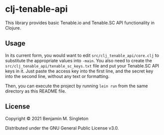 # clj-tenable-api

This library provides basic Tenable.io and Tenable.SC API functionality in Clojure.

## Usage

In its current form, you would want to edit `src/clj_tenable_api/core.clj` to substitute the appropriate values into `-main`. You also need to create the `src/clj_tenable_api/tenable_sc_keys.txt` file and put your Tenable.SC API keys in it. Just paste the access key into the first line, and the secret key into the second line, without any text or formatting.

Then, you can execute the project by running `lein run` from the same directory as this README file.

## License

Copyright © 2021 Benjamin M. Singleton

Distributed under the GNU General Public License v3.0.
